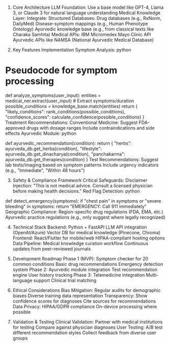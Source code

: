 1. Core Architecture
LLM Foundation: Use a base model like GPT-4, Llama 3, or Claude 3 for natural language understanding
Medical Knowledge Layer: Integrate:
Structured Databases:
Drug databases (e.g., RxNorm, DailyMed)
Disease-symptom mappings (e.g., Human Phenotype Ontology)
Ayurvedic knowledge base (e.g., from classical texts like Charaka Samhita)
Medical APIs:
IBM Micromedex
Mayo Clinic API
Ayurvedic APIs like NAMSA (National Ayurvedic Medical Database)


3. Key Features Implementation
Symptom Analysis:
python

# Pseudocode for symptom processing
def analyze_symptoms(user_input):
    entities = medical_ner.extract(user_input)  # Extract symptoms/duration
    possible_conditions = knowledge_base.match(entities)
    return {
        "likely_conditions": rank_conditions(possible_conditions),
        "confidence_scores": calculate_confidence(possible_conditions)
    }
Treatment Recommendations:
Conventional Medicine:
Suggest FDA-approved drugs with dosage ranges
Include contraindications and side effects
Ayurvedic Module:
python

def ayurvedic_recommendation(condition):
    return {
        "herbs": ayurveda_db.get_herbs(condition),
        "lifestyle": ayurveda_db.get_dinacharya(condition),
        "panchakarma": ayurveda_db.get_therapies(condition)
    }
Test Recommendations:
Suggest lab tests/imaging based on symptom patterns
Include urgency indicators (e.g., "Immediate", "Within 48 hours")


3. Safety & Compliance Framework
Critical Safeguards:
Disclaimer Injection:
"This is not medical advice. Consult a licensed physician before making health decisions."
Red Flag Detection:
python


def detect_emergency(symptoms):
    if "chest pain" in symptoms or "severe bleeding" in symptoms:
        return "EMERGENCY: Call 911 immediately"
Geographic Compliance:
Region-specific drug regulations (FDA, EMA, etc.)
Ayurvedic practice regulations (e.g., only suggest where legally recognized)


4. Technical Stack
Backend:
Python + FastAPI
LLM API integration (OpenAI/Azure)
Vector DB for medical knowledge (Pinecone, Chroma)
Frontend:
React/Flutter for mobile/web
HIPAA-compliant hosting options
Data Pipeline:
Medical knowledge curation workflow
Continuous updates from peer-reviewed journals


6. Development Roadmap
Phase 1 (MVP):
Symptom checker for 20 common conditions
Basic drug recommendations
Emergency detection system
Phase 2:
Ayurvedic module integration
Test recommendation engine
User history tracking
Phase 3:
Telemedicine integration
Multi-language support
Clinical trial matching


7. Ethical Considerations
Bias Mitigation:
Regular audits for demographic biases
Diverse training data representation
Transparency:
Show confidence scores for diagnoses
Cite sources for recommendations
Data Privacy:
HIPAA/GDPR compliance
On-device processing where possible


9. Validation & Testing
Clinical Validation:
Partner with medical institutions for testing
Compare against physician diagnoses
User Testing:
A/B test different recommendation styles
Collect feedback from diverse user groups


